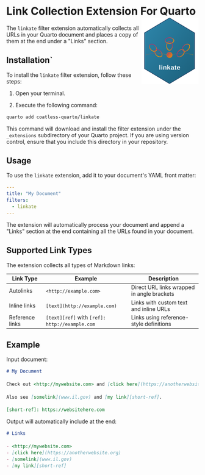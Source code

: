 # Link Collection Extension For Quarto <img src="docs/linkate-logo.svg" align ="right" alt="Hexagon logo for the linkate extension" width ="150"/>

The `linkate` filter extension automatically collects all URLs in your
Quarto document and places a copy of them at the end under a "Links" section.

## Installation`

To install the `linkate` filter extension, follow these steps:

1. Open your terminal.

2. Execute the following command:

```bash
quarto add coatless-quarto/linkate
```

This command will download and install the filter extension under the `_extensions` subdirectory of your Quarto project. If you are using version control, ensure that you include this directory in your repository.

## Usage

To use the `linkate` extension, add it to your document's YAML front matter:

```yaml
---
title: "My Document"
filters:
  - linkate
---
```

The extension will automatically process your document and append a "Links" section at the end containing all the URLs found in your document.

## Supported Link Types

The extension collects all types of Markdown links:

| Link Type | Example | Description |
|-----------|---------|-------------|
| Autolinks | `<http://example.com>` | Direct URL links wrapped in angle brackets |
| Inline links | `[text](http://example.com)` | Links with custom text and inline URLs |
| Reference links | `[text][ref]` with `[ref]: http://example.com` | Links using reference-style definitions |

## Example

Input document:

```markdown
# My Document

Check out <http://mywebsite.com> and [click here](https://anotherwebsite.org).

Also see [somelink](www.il.gov) and [my link][short-ref].

[short-ref]: https://websitehere.com
```

Output will automatically include at the end:

```markdown
# Links

- <http://mywebsite.com>
- [click here](https://anotherwebsite.org)
- [somelink](www.il.gov)
- [my link][short-ref]
```

